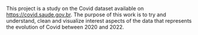 This project is a study on the Covid dataset available on https://covid.saude.gov.br. The purpose of this work is to try and understand, clean and visualize interest aspects of the data that represents the evolution of Covid between 2020 and 2022.
